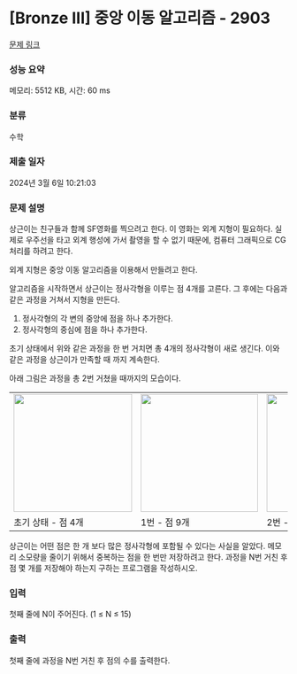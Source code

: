 # [Bronze III] 중앙 이동 알고리즘 - 2903 

[문제 링크](https://www.acmicpc.net/problem/2903) 

### 성능 요약

메모리: 5512 KB, 시간: 60 ms

### 분류

수학

### 제출 일자

2024년 3월 6일 10:21:03

### 문제 설명

<p>상근이는 친구들과 함께 SF영화를 찍으려고 한다. 이 영화는 외계 지형이 필요하다. 실제로 우주선을 타고 외계 행성에 가서 촬영을 할 수 없기 때문에, 컴퓨터 그래픽으로 CG처리를 하려고 한다.</p>

<p>외계 지형은 중앙 이동 알고리즘을 이용해서 만들려고 한다.</p>

<p>알고리즘을 시작하면서 상근이는 정사각형을 이루는 점 4개를 고른다. 그 후에는 다음과 같은 과정을 거쳐서 지형을 만든다.</p>

<ol>
	<li>정사각형의 각 변의 중앙에 점을 하나 추가한다.</li>
	<li>정사각형의 중심에 점을 하나 추가한다.</li>
</ol>

<p>초기 상태에서 위와 같은 과정을 한 번 거치면 총 4개의 정사각형이 새로 생긴다. 이와 같은 과정을 상근이가 만족할 때 까지 계속한다.</p>

<p>아래 그림은 과정을 총 2번 거쳤을 때까지의 모습이다.</p>

<table class="table table-bordered td-center">
	<tbody>
		<tr>
			<td><img alt="" src="" style="width: 214px; height: 213px;"></td>
			<td><img alt="" src="" style="width: 212px; height: 213px;"></td>
			<td><img alt="" src="" style="width: 212px; height: 213px;"></td>
		</tr>
		<tr>
			<td>초기 상태 - 점 4개</td>
			<td>1번 - 점 9개</td>
			<td>2번 - 25개</td>
		</tr>
	</tbody>
</table>

<p>상근이는 어떤 점은 한 개 보다 많은 정사각형에 포함될 수 있다는 사실을 알았다. 메모리 소모량을 줄이기 위해서 중복하는 점을 한 번만 저장하려고 한다. 과정을 N번 거친 후 점 몇 개를 저장해야 하는지 구하는 프로그램을 작성하시오.</p>

### 입력 

 <p>첫째 줄에 N이 주어진다. (1 ≤ N ≤ 15)</p>

### 출력 

 <p>첫째 줄에 과정을 N번 거친 후 점의 수를 출력한다.</p>

